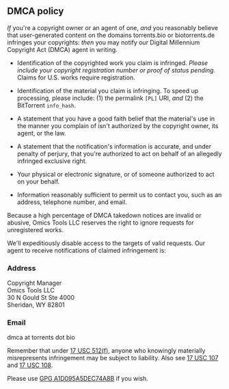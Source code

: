 ## DMCA policy

_If_ you're a copyright owner or an agent of one,
_and_ you reasonably believe that user-generated content on the domains torrents.bio or biotorrents.de infringes your copyrights:
_then_ you may notify our Digital Millennium Copyright Act (DMCA) agent in writing.

- Identification of the copyrighted work you claim is infringed.
  _Please include your copyright registration number or proof of status pending._
  Claims for U.S. works require registration.

- Identification of the material you claim is infringing.
  To speed up processing, please include:
  (1) the permalink `[PL]` URI, _and_
  (2) the BitTorrent `info_hash`.

- A statement that you have a good faith belief that the material's use in the manner you complain of isn't authorized by the copyright owner, its agent, or the law.

- A statement that the notification's information is accurate, and under penalty of perjury,
  that you're authorized to act on behalf of an allegedly infringed exclusive right.

- Your physical or electronic signature, or of someone authorized to act on your behalf.

- Information reasonably sufficient to permit us to contact you,
  such as an address, telephone number, and email.

Because a high percentage of DMCA takedown notices are invalid or abusive,
Omics Tools LLC reserves the right to ignore requests for unregistered works.

We'll expeditiously disable access to the targets of valid requests.
Our agent to receive notifications of claimed infringement is:

### Address

Copyright Manager<br>
Omics Tools LLC<br>
30 N Gould St Ste 4000<br>
Sheridan, WY 82801

### Email

dmca at torrents dot bio

Remember that under
[17 USC 512(f)](https://www.law.cornell.edu/uscode/text/17/512),
anyone who knowingly materially misrepresents infringement may be subject to liability.
Also see
[17 USC 107](https://www.law.cornell.edu/uscode/text/17/107) and
[17 USC 108](https://www.law.cornell.edu/uscode/text/17/108).

Please use
[GPG A1D095A5DEC74A8B](/pubkey)
if you wish.
